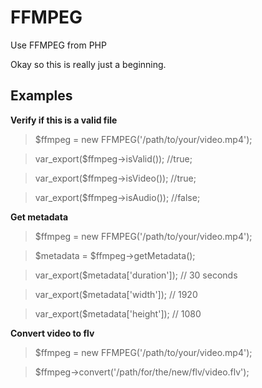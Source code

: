 FFMPEG 
=====================
Use FFMPEG from PHP

Okay so this is really just a beginning.

Examples
---------------------

**Verify if this is a valid file**

> $ffmpeg = new FFMPEG('/path/to/your/video.mp4'); 

> var_export($ffmpeg->isValid()); //true; 

> var_export($ffmpeg->isVideo()); //true; 

> var_export($ffmpeg->isAudio()); //false; 


**Get metadata**

> $ffmpeg = new FFMPEG('/path/to/your/video.mp4'); 

> $metadata = $ffmpeg->getMetadata();

> var_export($metadata['duration']); // 30 seconds

> var_export($metadata['width']); // 1920

> var_export($metadata['height']); // 1080


**Convert video to flv**

> $ffmpeg = new FFMPEG('/path/to/your/video.mp4'); 

> $ffmpeg->convert('/path/for/the/new/flv/video.flv');
